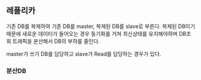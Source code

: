 ## 레플리카

기존 DB를 복제하여 기존 DB를 master, 복제된 DB를 slave로 부른다.
복제된 DB이기 때문에 새로운 데이터가 들어오는 경우 동기화를 거쳐 최신상태를 유지해야하며
DB조회 트래픽을 분산해서 DB의 부하를 줄인다.

master가 쓰기 DB를 담당하고 slave가 Read를 담당하는 경우가 있다.

### 분산DB
